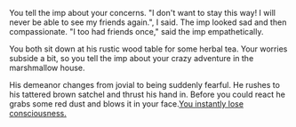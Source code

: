 You tell the imp about your concerns. "I don't want to stay this way! I will
never be able to see my friends again.", I said.  The imp looked sad and
then compassionate. "I too had friends once," said the imp empathetically. 

You both sit down at his rustic wood table for some herbal tea. Your worries subside a bit, so you tell the imp about your crazy adventure in the marshmallow house.

His demeanor changes from jovial to being suddenly fearful. He rushes to his
tattered brown satchel and thrust his hand in. Before you could react
he grabs some red dust and blows it in your face.[You instantly lose consciousness.](../../../../../../marshmallow.md)